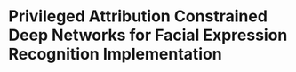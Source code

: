 # Privileged Attribution Constrained Deep Networks for Facial Expression Recognition Implementation
